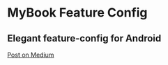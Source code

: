MyBook Feature Config
========
Elegant feature-config for Android
------
[Post on Medium](https://artemasoyan.medium.com/%D1%8D%D0%BB%D0%B5%D0%B3%D0%B0%D0%BD%D1%82%D0%BD%D0%B0%D1%8F-%D0%BF%D1%80%D0%BE%D0%B2%D0%B5%D1%80%D0%BA%D0%B0-%D0%B8-%D1%83%D0%BF%D1%80%D0%B0%D0%B2%D0%BB%D0%B5%D0%BD%D0%B8%D0%B5-%D1%84%D0%B8%D1%87%D0%B0-%D1%84%D0%BB%D0%B0%D0%B3%D0%B0%D0%BC%D0%B8-%D0%B2-android-%D0%BF%D1%80%D0%B8-%D0%BF%D0%BE%D0%BC%D0%BE%D1%89%D0%B8-kotlin-f498a00a9d64)